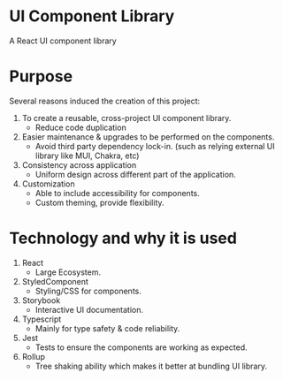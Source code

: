 # UI Component Library
A React UI component library

# Purpose
Several reasons induced the creation of this project:
1) To create a reusable, cross-project UI component library.
    - Reduce code duplication
2) Easier maintenance & upgrades to be performed on the components.
    - Avoid third party dependency lock-in. (such as relying external UI library like MUI, Chakra, etc)
3) Consistency across application
    - Uniform design across different part of the application.
4) Customization
    - Able to include accessibility for components.
    - Custom theming, provide flexibility.

# Technology and why it is used
1) React
    - Large Ecosystem.
2) StyledComponent
    - Styling/CSS for components.
2) Storybook
    - Interactive UI documentation.
3) Typescript
    - Mainly for type safety & code reliability.
4) Jest
    - Tests to ensure the components are working as expected.
5) Rollup
    - Tree shaking ability which makes it better at bundling UI library.